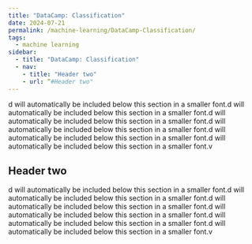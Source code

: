 ```yaml
---
title: "DataCamp: Classification"
date: 2024-07-21
permalink: /machine-learning/DataCamp-Classification/
tags:
  - machine learning
sidebar:
  - title: "DataCamp: Classification"
  - nav:
    - title: "Header two"
    - url: “#Header two"
---
```


d will automatically be included below this section in a smaller font.d will automatically be included below this section in a smaller font.d will automatically be included below this section in a smaller font.d will automatically be included below this section in a smaller font.d will automatically be included below this section in a smaller font.d will automatically be included below this section in a smaller font.v

## Header two

d will automatically be included below this section in a smaller font.d will automatically be included below this section in a smaller font.d will automatically be included below this section in a smaller font.d will automatically be included below this section in a smaller font.d will automatically be included below this section in a smaller font.d will automatically be included below this section in a smaller font.v